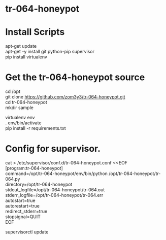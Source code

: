 # tr-064-honeypot 

# Install Scripts  
apt-get update  
apt-get -y install git python-pip supervisor  
pip install virtualenv  

# Get the tr-064-honeypot source  
cd /opt  
git clone https://github.com/zom3y3/tr-064-honeypot.git  
cd tr-064-honeypot  
mkdir sample  

virtualenv env  
. env/bin/activate  
pip install -r requirements.txt  

# Config for supervisor.  
cat > /etc/supervisor/conf.d/tr-064-honeypot.conf <<EOF  
[program:tr-064-honeypot]  
command=/opt/tr-064-honeypot/env/bin/python /opt/tr-064-honeypot/tr-064.py   
directory=/opt/tr-064-honeypot  
stdout_logfile=/opt/tr-064-honeypot/tr-064.out  
stderr_logfile=/opt/tr-064-honeypot/tr-064.err  
autostart=true  
autorestart=true  
redirect_stderr=true  
stopsignal=QUIT  
EOF  

supervisorctl update

